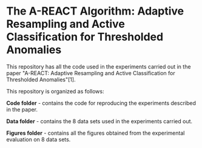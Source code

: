 # The A-REACT Algorithm: Adaptive Resampling and Active Classification for Thresholded Anomalies
This repository has all the code used in the experiments carried out in the paper "A-REACT: Adaptive Resampling and Active Classification for Thresholded Anomalies"[1].

This repository is organized as follows:

**Code folder** - contains the code for reproducing the experiments described in the paper.

**Data folder** - contains the 8 data sets used in the experiments carried out.

**Figures folder** - contains all the figures obtained from the experimental evaluation on 8 data sets.
